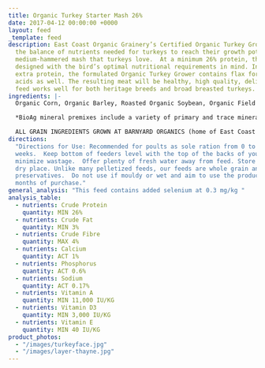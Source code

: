 ```yaml
---
title: Organic Turkey Starter Mash 26%
date: 2017-04-12 00:00:00 +0000
layout: feed
_template: feed
description: East Coast Organic Grainery’s Certified Organic Turkey Grower meets
  the balance of nutrients needed for turkeys to reach their growth potential in a
  medium-hammered mash that turkeys love.  At a minimum 26% protein, this feed is
  designed with the bird’s optimal nutritional requirements in mind. In addition to
  extra protein, the formulated Organic Turkey Grower contains flax for Omega-3 fatty
  acids as well. The resulting meat will be healthy, high quality, delicious!  This
  feed works well for both heritage breeds and broad breasted turkeys.
ingredients: |-
  Organic Corn, Organic Barley, Roasted Organic Soybean, Organic Field Peas, Organic Flax Meal, Organic Wheat & & Bio Ag Poultry Starter Mineral Premix*.

  *BioAg mineral premixes include a variety of primary and trace minerals and vitamins, from sources such as: limestone; kelp meal; natural trace mineral salt; DL methionine and lysine in the layer mash (amino acids); selenium yeast; probiotics; enzymes; vitamins A, D, and E, plus vitamin B complex in addition to those vitamins in the premix.

  ALL GRAIN INGREDIENTS GROWN AT BARNYARD ORGANICS (home of East Coast Organic Grainery) except corn (source:  Le Moulins des Cèdres, QC) and flax (source:  Homestead Organics and/or Bio Ag’s Canadian-sourced flax)
directions:
  "Directions for Use: Recommended for poults as sole ration from 0 to 4
  weeks.  Keep bottom of feeders level with the top of the backs of your birds to
  minimize wastage.  Offer plenty of fresh water away from feed. Store in a cool,
  dry place. Unlike many pelletized feeds, our feeds are whole grain and contain no
  preservatives.  Do not use if mouldy or wet and aim to use the product within three
  months of purchase."
general_analysis: "This feed contains added selenium at 0.3 mg/kg "
analysis_table:
  - nutrients: Crude Protein
    quantity: MIN 26%
  - nutrients: Crude Fat
    quantity: MIN 3%
  - nutrients: Crude Fibre
    quantity: MAX 4%
  - nutrients: Calcium
    quantity: ACT 1%
  - nutrients: Phosphorus
    quantity: ACT 0.6%
  - nutrients: Sodium
    quantity: ACT 0.17%
  - nutrients: Vitamin A
    quantity: MIN 11,000 IU/KG
  - nutrients: Vitamin D3
    quantity: MIN 3,000 IU/KG
  - nutrients: Vitamin E
    quantity: MIN 40 IU/KG
product_photos:
  - "/images/turkeyface.jpg"
  - "/images/layer-thayne.jpg"
---
```

